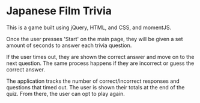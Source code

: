 # Japanese Film Trivia
This is a game built using jQuery, HTML, and CSS, and momentJS.

Once the user presses 'Start' on the main page, they will be given a set amount of seconds to answer each trivia question.

If the user times out, they are shown the correct answer and move on to the next question. The same process happens if they are incorrect or guess the correct answer.

The application tracks the number of correct/incorrect responses and questions that timed out. The user is shown their totals at the end of the quiz. From there, the user can opt to play again.
